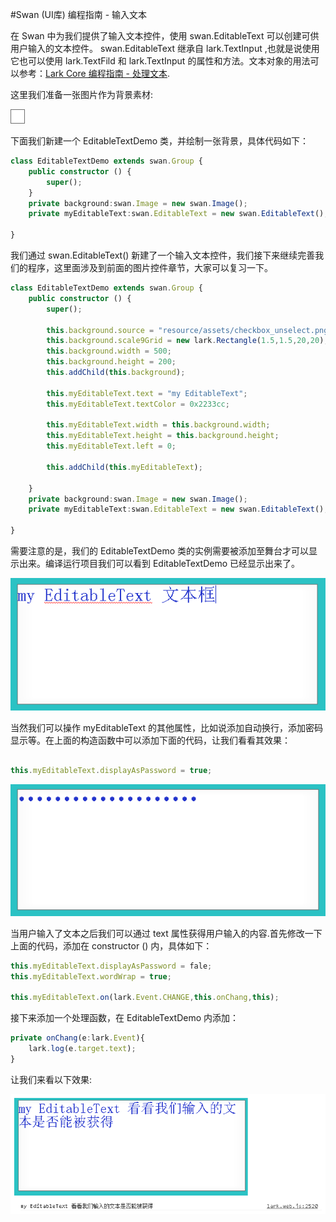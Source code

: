 #Swan (UI库) 编程指南 - 输入文本

在 Swan 中为我们提供了输入文本控件，使用 swan.EditableText 可以创建可供用户输入的文本控件。 swan.EditableText 继承自 lark.TextInput ,也就是说使用它也可以使用 lark.TextFild 和 lark.TextInput 的属性和方法。文本对象的用法可以参考：[Lark Core 编程指南 - 处理文本](../core/11-0-text.md).

这里我们准备一张图片作为背景素材:

![](image/7-9-editabletext-skin.png)

下面我们新建一个 EditableTextDemo 类，并绘制一张背景，具体代码如下：


``` TypeScript
class EditableTextDemo extends swan.Group {
    public constructor () {
        super();
    }
    private background:swan.Image = new swan.Image();                      //新建一个背景图片
    private myEditableText:swan.EditableText = new swan.EditableText();    //新建一个输入框

}
```

我们通过 swan.EditableText() 新建了一个输入文本控件，我们接下来继续完善我们的程序，这里面涉及到前面的图片控件章节，大家可以复习一下。

``` TypeScript
class EditableTextDemo extends swan.Group {
    public constructor () {
        super();

        this.background.source = "resource/assets/checkbox_unselect.png";  //指定图片素材，这里使用上面的图片，并放入相应文件夹下
        this.background.scale9Grid = new lark.Rectangle(1.5,1.5,20,20);    //指定图片的九宫格，我们可以复习一下前面章节的内容
        this.background.width = 500;                                       //指定其宽和高，用来当做背景.
        this.background.height = 200;
        this.addChild(this.background);                                    //将背景添加到显示列表

        this.myEditableText.text = "my EditableText";                      //指定默认文本，用户可以自己输入，也可以将其删除
        this.myEditableText.textColor = 0x2233cc;                          //指定文本的颜色。

        this.myEditableText.width = this.background.width;                 //指定我们的文本输入框的宽和高
        this.myEditableText.height = this.background.height;               
        this.myEditableText.left = 0;                                      //设置我们的文本左边距为零

        this.addChild(this.myEditableText);                                //将他添加到显示列表

    }
    private background:swan.Image = new swan.Image();
    private myEditableText:swan.EditableText = new swan.EditableText();

}
```

需要注意的是，我们的 EditableTextDemo 类的实例需要被添加至舞台才可以显示出来。编译运行项目我们可以看到 EditableTextDemo 已经显示出来了。

![](image/7-9-editabletext-1.png)

当然我们可以操作 myEditableText 的其他属性，比如说添加自动换行，添加密码显示等。在上面的构造函数中可以添加下面的代码，让我们看看其效果：


``` TypeScript

this.myEditableText.displayAsPassword = true;                             //添加密码显示 添加在 constructor () 内.

```

![](image/7-9-editabletext-2.png)

当用户输入了文本之后我们可以通过 text 属性获得用户输入的内容.首先修改一下上面的代码，添加在 constructor () 内，具体如下：

``` TypeScript
this.myEditableText.displayAsPassword = fale;                            //让文本能被显示出来.
this.myEditableText.wordWrap = true;                                     //设置自动换行后要同时设置文本宽度，才会换行。

this.myEditableText.on(lark.Event.CHANGE,this.onChang,this);             //添加监听，监听用户的输入
```

接下来添加一个处理函数，在 EditableTextDemo 内添加：
``` TypeScript
private onChang(e:lark.Event){
    lark.log(e.target.text);
}    
```

让我们来看以下效果:

![](image/7-9-editabletext-3.png)

